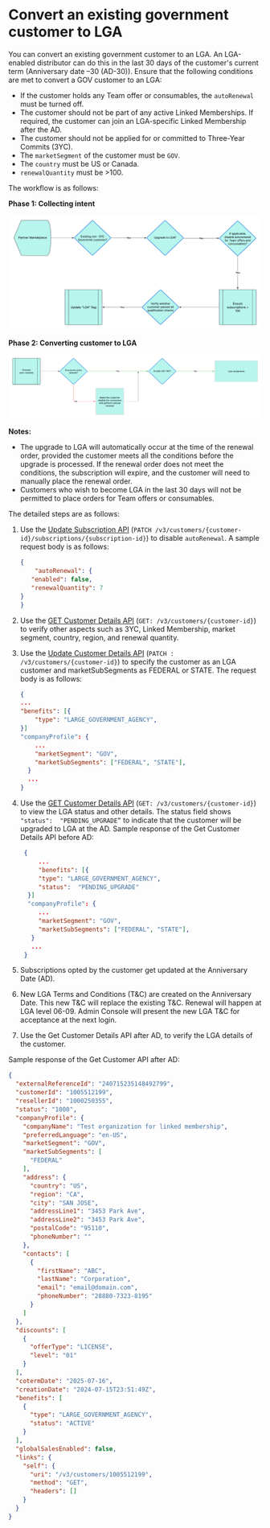 # Convert an existing government customer to LGA

You can convert an existing government customer to an LGA. An LGA-enabled distributor can do this in the last 30 days of the customer's current term (Anniversary date –30 (AD-30)). Ensure that the following conditions are met to convert a GOV customer to an LGA:

- If the customer holds any Team offer or consumables, the `autoRenewal` must be turned off.
- The customer should not be part of any active Linked Memberships. If required, the  customer can join an LGA-specific Linked Membership after the AD.
- The customer should not be applied for or committed to Three-Year Commits (3YC).
- The `marketSegment` of the customer must be `GOV`.
- The `country` must be US or Canada.
- `renewalQuantity` must be >100.

The workflow is as follows:

**Phase 1: Collecting intent**

![Workflow to validate the customer and collecting the intent to convert the customer to an LGA](../image/convert_1.png)

**Phase 2: Converting customer to LGA**

![Workflow to convert interested and eligible customers to LGAs](../image/convert_2.png)

**Notes:**

- The upgrade to LGA will automatically occur at the time of the renewal order, provided the customer meets all the conditions before the upgrade is processed. If the renewal order does not meet the conditions, the subscription will expire, and the customer will need to manually place the renewal order.
- Customers who wish to become LGA in the last 30 days will not be permitted to place orders for Team offers or consumables.

The detailed steps are as follows:

1. Use the [Update Subscription API](../subscription_management/update_subscription.md) (`PATCH /v3/customers/{customer-id}/subscriptions/{subscription-id}`) to disable `autoRenewal`. A sample request body is as follows:

    ```json
    {
        "autoRenewal": {
       "enabled": false,
       "renewalQuantity": 7
    }
    }
    ```

2. Use the [GET Customer Details API](../customer_account/get_customer_account.md) (`GET: /v3/customers/{customer-id}`) to verify other aspects such as 3YC, Linked Membership, market segment, country, region, and renewal quantity.
3. Use the [Update Customer Details API](../customer_account/update_customer_account.md) (`PATCH : /v3/customers/{customer-id}`) to specify the customer as an LGA customer and marketSubSegments as FEDERAL or STATE. The request body is as follows:

    ```json
    {
    ...
    "benefits": [{
        "type": "LARGE_GOVERNMENT_AGENCY",
    }]
    "companyProfile": {
        ...
        "marketSegment": "GOV",
        "marketSubSegments": ["FEDERAL", "STATE"],
      }
      ...
    }
    ```

4. Use the [GET Customer Details API](../customer_account/get_customer_account.md) (`GET: /v3/customers/{customer-id}`) to view the LGA status and other details. The status field shows `"status":  "PENDING_UPGRADE”` to indicate that the customer will be upgraded to LGA at the AD. Sample response of the Get Customer Details API before AD:

   ```json
    {
        ...
        "benefits": [{            
        "type": "LARGE_GOVERNMENT_AGENCY",
        "status":  "PENDING_UPGRADE"
     }]
     "companyProfile": {
        ...
        "marketSegment": "GOV",
        "marketSubSegments": ["FEDERAL", "STATE"],
      }
      ...
    }
   ```

5. Subscriptions opted by the customer get updated at the Anniversary Date (AD).
6. New LGA Terms and Conditions (T&C) are created on the Anniversary Date. This new T&C will replace the existing T&C. Renewal will happen at LGA level 06-09. Admin Console will present the new LGA T&C for acceptance at the next login.
7. Use the Get Customer Details API after AD, to verify the LGA details of the customer.

Sample response of the Get Customer API after AD:

```json
{
  "externalReferenceId": "240715235148492799",
  "customerId": "1005512199",
  "resellerId": "1000250355",
  "status": "1000",
  "companyProfile": {
    "companyName": "Test organization for linked membership",
    "preferredLanguage": "en-US",
    "marketSegment": "GOV",
    "marketSubSegments": [
      "FEDERAL"
    ],
    "address": {
      "country": "US",
      "region": "CA",
      "city": "SAN JOSE",
      "addressLine1": "3453 Park Ave",
      "addressLine2": "3453 Park Ave",
      "postalCode": "95110",
      "phoneNumber": ""
    },
    "contacts": [
      {
        "firstName": "ABC",
        "lastName": "Corporation",
        "email": "email@domain.com",
        "phoneNumber": "28880-7323-8195"
      }
    ]
  },
  "discounts": [
    {
      "offerType": "LICENSE",
      "level": "01"
    }
  ],
  "cotermDate": "2025-07-16",
  "creationDate": "2024-07-15T23:51:49Z",
  "benefits": [
    {
      "type": "LARGE_GOVERNMENT_AGENCY",
      "status": "ACTIVE"
    }
  ],
  "globalSalesEnabled": false,
  "links": {
    "self": {
      "uri": "/v3/customers/1005512199",
      "method": "GET",
      "headers": []
    }
  }
}
```
